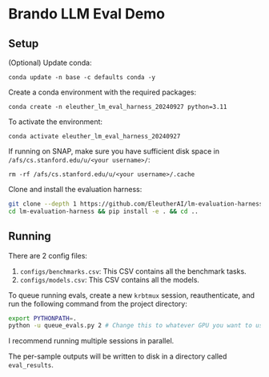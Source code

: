 # Brando LLM Eval Demo


## Setup

(Optional) Update conda:

`conda update -n base -c defaults conda -y`

Create a conda environment with the required packages:

`conda create -n eleuther_lm_eval_harness_20240927 python=3.11`

To activate the environment:

`conda activate eleuther_lm_eval_harness_20240927`

If running on SNAP, make sure you have sufficient disk space in `/afs/cs.stanford.edu/u/<your username>/`:

`rm -rf /afs/cs.stanford.edu/u/<your username>/.cache`

Clone and install the evaluation harness:

```bash
git clone --depth 1 https://github.com/EleutherAI/lm-evaluation-harness
cd lm-evaluation-harness && pip install -e . && cd ..
```

## Running

There are 2 config files: 

1. `configs/benchmarks.csv`: This CSV contains all the benchmark tasks.
2. `configs/models.csv`: This CSV contains all the models.

To queue running evals, create a new `krbtmux` session, reauthenticate, and run the following command
from the project directory:

```bash
export PYTHONPATH=.
python -u queue_evals.py 2 # Change this to whatever GPU you want to use.
```

I recommend running multiple sessions in parallel.

The per-sample outputs will be written to disk in a directory called `eval_results`.